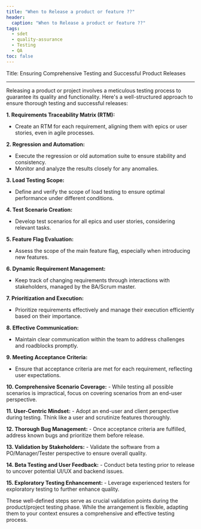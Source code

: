 ```yaml
---
title: "When to Release a product or feature ??"
header:
  caption: "When to Release a product or feature ??"
tags:
  - sdet
  - quality-assurance
  - Testing
  - QA
toc: false  
---
```


Title: Ensuring Comprehensive Testing and Successful Product Releases

---

Releasing a product or project involves a meticulous testing process to guarantee its quality and functionality. Here's a well-structured approach to ensure thorough testing and successful releases:

**1. Requirements Traceability Matrix (RTM):**
   - Create an RTM for each requirement, aligning them with epics or user stories, even in agile processes.

**2. Regression and Automation:**
   - Execute the regression or old automation suite to ensure stability and consistency.
   - Monitor and analyze the results closely for any anomalies.

**3. Load Testing Scope:**
   - Define and verify the scope of load testing to ensure optimal performance under different conditions.

**4. Test Scenario Creation:**
   - Develop test scenarios for all epics and user stories, considering relevant tasks.

**5. Feature Flag Evaluation:**
   - Assess the scope of the main feature flag, especially when introducing new features.

**6. Dynamic Requirement Management:**
   - Keep track of changing requirements through interactions with stakeholders, managed by the BA/Scrum master.

**7. Prioritization and Execution:**
   - Prioritize requirements effectively and manage their execution efficiently based on their importance.

**8. Effective Communication:**
   - Maintain clear communication within the team to address challenges and roadblocks promptly.

**9. Meeting Acceptance Criteria:**
   - Ensure that acceptance criteria are met for each requirement, reflecting user expectations.

**10. Comprehensive Scenario Coverage:**
    - While testing all possible scenarios is impractical, focus on covering scenarios from an end-user perspective.

**11. User-Centric Mindset:**
    - Adopt an end-user and client perspective during testing. Think like a user and scrutinize features thoroughly.

**12. Thorough Bug Management:**
    - Once acceptance criteria are fulfilled, address known bugs and prioritize them before release.

**13. Validation by Stakeholders:**
    - Validate the software from a PO/Manager/Tester perspective to ensure overall quality.

**14. Beta Testing and User Feedback:**
    - Conduct beta testing prior to release to uncover potential UI/UX and backend issues.

**15. Exploratory Testing Enhancement:**
    - Leverage experienced testers for exploratory testing to further enhance quality.

These well-defined steps serve as crucial validation points during the product/project testing phase. While the arrangement is flexible, adapting them to your context ensures a comprehensive and effective testing process.
